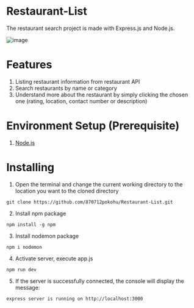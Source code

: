 # Restaurant-List
The restaurant search project is made with Express.js and Node.js.

![image](https://github.com/870712pokohu/Restaurant-List/assets/46664953/4896ed28-2cfa-4d96-b705-6527f2847205)
# Features
1. Listing restaurant information from restaurant API
2. Search restaurants by name or category
3. Understand more about the restaurant by simply clicking the chosen one (rating, location, contact number or description)
# Environment Setup (Prerequisite)
1. [Node.js](https://nodejs.org/en)
# Installing 
1. Open the terminal and change the current working directory to the location you want to the cloned directory
```
git clone https://github.com/870712pokohu/Restaurant-List.git
```
2. Install npm package
```
npm install -g npm
```
3. Install nodemon package
```
npm i nodemon
```
4. Activate server, execute app.js
```
npm run dev
```
5. If the server is successfully connected, the console will display the message: 
```
express server is running on http://localhost:3000
```
